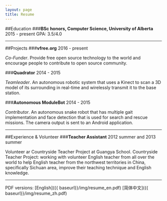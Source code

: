 ```yaml
---
layout: page
title: Resume
---
```



##Education
###**BSc honors, Computer Science, University of Alberta**
2015 - present  GPA: 3.5/4.0

----------------------------

##Projects
###**vfree.org**
2016 - present 

*Co-Funder*. Provide free open source technology to the world and encourage people to contribute to open source community. 

###**Quadrator**
2014 - 2015  

*Teamleader*. An autonomous robotic system that uses a Kinect to scan a 3D model of its surrounding in real-time and wirelessly transmit it to the base station.

###**Autonomous ModuleBot**
2014 - 2015 

*Contributor*. An autonomous snake robot that has multiple gait implementation and face detection that is used for search and rescue missions. The camera output is sent to an Android application. 

----------------------------
##Experience & Volunteer
###**Teacher Assistant**
2012 summer and 2013 summer 

Volunteer ar Countryside Teacher Project at Guangya School. Countryside Teacher Project: working with volunteer English teacher from all over the world to help English teacher from the northwest territories in China, specifically Sichuan area, improve their teaching technique and English knowledge.


----------------------------

PDF versions: [English]({{ baseurl}}/img/resume_en.pdf)    [简体中文]({{ baseurl}}/img/resume_zh.pdf)